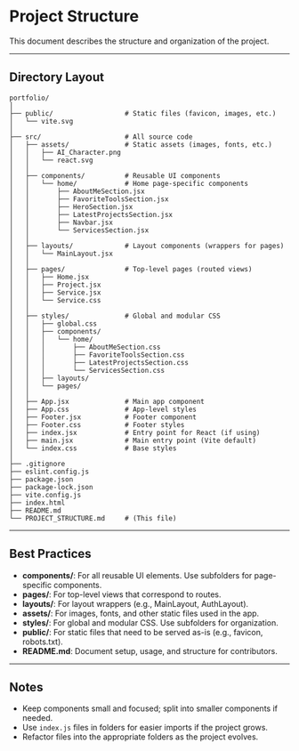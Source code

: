 # Project Structure

This document describes the structure and organization of the project.

---

## Directory Layout

```
portfolio/
│
├── public/                  # Static files (favicon, images, etc.)
│   └── vite.svg
│
├── src/                     # All source code
│   ├── assets/              # Static assets (images, fonts, etc.)
│   │   ├── AI_Character.png
│   │   └── react.svg
│   │
│   ├── components/          # Reusable UI components
│   │   └── home/            # Home page-specific components
│   │       ├── AboutMeSection.jsx
│   │       ├── FavoriteToolsSection.jsx
│   │       ├── HeroSection.jsx
│   │       ├── LatestProjectsSection.jsx
│   │       ├── Navbar.jsx
│   │       └── ServicesSection.jsx
│   │
│   ├── layouts/             # Layout components (wrappers for pages)
│   │   └── MainLayout.jsx
│   │
│   ├── pages/               # Top-level pages (routed views)
│   │   ├── Home.jsx
│   │   ├── Project.jsx
│   │   ├── Service.jsx
│   │   └── Service.css
│   │
│   ├── styles/              # Global and modular CSS
│   │   ├── global.css
│   │   ├── components/
│   │   │   └── home/
│   │   │       ├── AboutMeSection.css
│   │   │       ├── FavoriteToolsSection.css
│   │   │       ├── LatestProjectsSection.css
│   │   │       └── ServicesSection.css
│   │   ├── layouts/
│   │   └── pages/
│   │
│   ├── App.jsx              # Main app component
│   ├── App.css              # App-level styles
│   ├── Footer.jsx           # Footer component
│   ├── Footer.css           # Footer styles
│   ├── index.jsx            # Entry point for React (if using)
│   ├── main.jsx             # Main entry point (Vite default)
│   └── index.css            # Base styles
│
├── .gitignore
├── eslint.config.js
├── package.json
├── package-lock.json
├── vite.config.js
├── index.html
├── README.md
└── PROJECT_STRUCTURE.md     # (This file)
```

---

## Best Practices

- **components/**: For all reusable UI elements. Use subfolders for page-specific components.
- **pages/**: For top-level views that correspond to routes.
- **layouts/**: For layout wrappers (e.g., MainLayout, AuthLayout).
- **assets/**: For images, fonts, and other static files used in the app.
- **styles/**: For global and modular CSS. Use subfolders for organization.
- **public/**: For static files that need to be served as-is (e.g., favicon, robots.txt).
- **README.md**: Document setup, usage, and structure for contributors.

---

## Notes

- Keep components small and focused; split into smaller components if needed.
- Use `index.js` files in folders for easier imports if the project grows.
- Refactor files into the appropriate folders as the project evolves. 